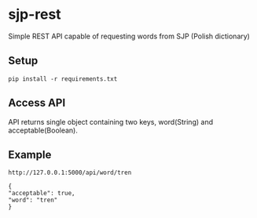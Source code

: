# sjp-rest
Simple REST API capable of requesting words from SJP (Polish dictionary)

## Setup
```
pip install -r requirements.txt
```
## Access API
API returns single object containing two keys, word(String) and acceptable(Boolean). 
## Example
```
http://127.0.0.1:5000/api/word/tren
```
```
{
"acceptable": true,
"word": "tren"
}
```
